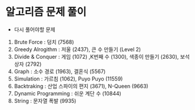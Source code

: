# 알고리즘 문제 풀이


- 다시 풀어야할 문제 

1. Brute Force : 덩치 (7568)
2. Greedy Alrogithm : 저울 (2437), 큰 수 만들기 (Level 2)
3. Divide & Conquer : 게임 (1072) ,K번째 수 (1300), 색종이 만들기 (2630), 보석 상자 (2792) 
4. Graph : 소수 경로 (1963), 결혼식 (5567)  
5. Simulation : 가르침 (1062), Puyo Puyo (11559)
6. Backtraking : 산업 스파이의 편지 (3671), N-Queen (9663) 
7. Dynamic Programming : 쉬운 계단 수 (10844)
8. String : 문자열 폭발 (9935) 
